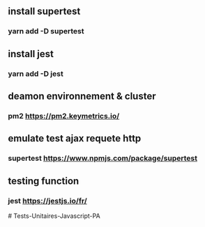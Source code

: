 
## install supertest
### yarn add -D supertest

## install jest 
### yarn add -D jest

## deamon environnement & cluster 
### pm2 https://pm2.keymetrics.io/

## emulate test ajax requete http
### supertest https://www.npmjs.com/package/supertest

## testing function
### jest https://jestjs.io/fr/



#   T e s t s - U n i t a i r e s - J a v a s c r i p t - P A  
 